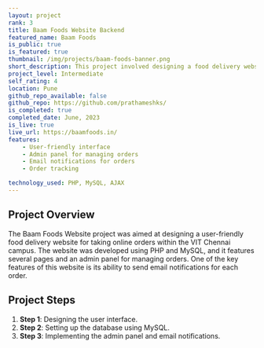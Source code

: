 ```yaml
---
layout: project
rank: 3
title: Baam Foods Website Backend
featured_name: Baam Foods
is_public: true
is_featured: true
thumbnail: /img/projects/baam-foods-banner.png
short_description: This project involved designing a food delivery website for online orders at VIT Chennai campus. The website was developed using PHP and MySQL, and it features several pages and an admin panel for managing orders. I also deployed the website on a live server.
project_level: Intermediate
self_rating: 4
location: Pune
github_repo_available: false
github_repo: https://github.com/prathameshks/
is_completed: true
completed_date: June, 2023
is_live: true
live_url: https://baamfoods.in/
features:
    - User-friendly interface
    - Admin panel for managing orders
    - Email notifications for orders
    - Order tracking

technology_used: PHP, MySQL, AJAX
---
```


## Project Overview

The Baam Foods Website project was aimed at designing a user-friendly food delivery website for taking online orders within the VIT Chennai campus. The website was developed using PHP and MySQL, and it features several pages and an admin panel for managing orders. One of the key features of this website is its ability to send email notifications for each order.

## Project Steps

1. **Step 1**: Designing the user interface.
2. **Step 2**: Setting up the database using MySQL.
3. **Step 3**: Implementing the admin panel and email notifications.
